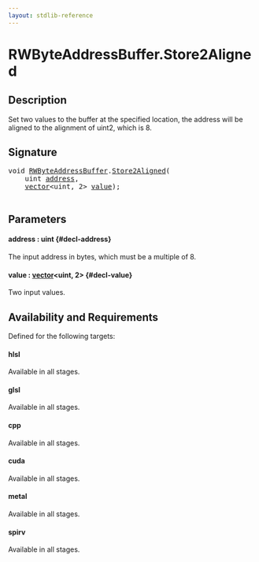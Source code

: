```yaml
---
layout: stdlib-reference
---
```


# RWByteAddressBuffer\.Store2Aligned

## Description

Set two values to the buffer at the specified location, the address will be aligned
to the alignment of  <span class='code'>uint2</span>, which is 8.



## Signature 

<pre>
<span class="code_keyword">void</span> <a href="/stdlib-reference/types/rwbyteaddressbuffer-0126d/index" class="code_type">RWByteAddressBuffer</a>.<a href="/stdlib-reference/types/rwbyteaddressbuffer-0126d/store2aligned-06">Store2Aligned</a>(
    <span class="code_keyword">uint</span> <a href="/stdlib-reference/types/rwbyteaddressbuffer-0126d/store2aligned-06#decl-address" class="code_param">address</a>,
    <a href="/stdlib-reference/types/vector/index" class="code_type">vector</a>&lt;<span class="code_keyword">uint</span>, 2&gt; <a href="/stdlib-reference/types/rwbyteaddressbuffer-0126d/store2aligned-06#decl-value" class="code_param">value</a>);

</pre>

## Parameters

#### address  : uint {#decl-address}
The input address in bytes, which must be a multiple of 8.

#### value  : [vector](/stdlib-reference/types/vector/index)\<uint, 2\> {#decl-value}
Two input values.


## Availability and Requirements

Defined for the following targets:

#### hlsl
Available in all stages.

#### glsl
Available in all stages.

#### cpp
Available in all stages.

#### cuda
Available in all stages.

#### metal
Available in all stages.

#### spirv
Available in all stages.



